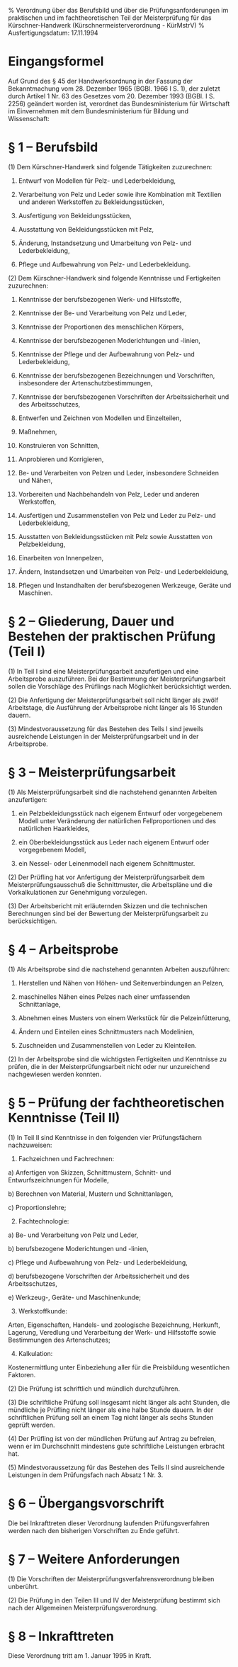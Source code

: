 % Verordnung über das Berufsbild und über die Prüfungsanforderungen im praktischen und im fachtheoretischen Teil der Meisterprüfung für das Kürschner-Handwerk  (Kürschnermeisterverordnung - KürMstrV)
% Ausfertigungsdatum: 17.11.1994
 
# Eingangsformel

Auf Grund des § 45 der Handwerksordnung in der Fassung der Bekanntmachung vom 28. Dezember 1965 (BGBl. 1966 I S. 1), der zuletzt durch Artikel 1 Nr. 63 des Gesetzes vom 20. Dezember 1993 (BGBl. I S. 2256) geändert worden ist, verordnet das Bundesministerium für Wirtschaft im Einvernehmen mit dem Bundesministerium für Bildung und Wissenschaft:

# § 1 – Berufsbild

(1) Dem Kürschner-Handwerk sind folgende Tätigkeiten zuzurechnen:

1. Entwurf von Modellen für Pelz- und Lederbekleidung,

2. Verarbeitung von Pelz und Leder sowie ihre Kombination mit Textilien und anderen Werkstoffen zu Bekleidungsstücken,

3. Ausfertigung von Bekleidungsstücken,

4. Ausstattung von Bekleidungsstücken mit Pelz,

5. Änderung, Instandsetzung und Umarbeitung von Pelz- und Lederbekleidung,

6. Pflege und Aufbewahrung von Pelz- und Lederbekleidung.

(2) Dem Kürschner-Handwerk sind folgende Kenntnisse und Fertigkeiten zuzurechnen:

1. Kenntnisse der berufsbezogenen Werk- und Hilfsstoffe,

2. Kenntnisse der Be- und Verarbeitung von Pelz und Leder,

3. Kenntnisse der Proportionen des menschlichen Körpers,

4. Kenntnisse der berufsbezogenen Moderichtungen und -linien,

5. Kenntnisse der Pflege und der Aufbewahrung von Pelz- und Lederbekleidung,

6. Kenntnisse der berufsbezogenen Bezeichnungen und Vorschriften, insbesondere der Artenschutzbestimmungen,

7. Kenntnisse der berufsbezogenen Vorschriften der Arbeitssicherheit und des Arbeitsschutzes,

8. Entwerfen und Zeichnen von Modellen und Einzelteilen,

9. Maßnehmen,

10. Konstruieren von Schnitten,

11. Anprobieren und Korrigieren,

12. Be- und Verarbeiten von Pelzen und Leder, insbesondere Schneiden und Nähen,

13. Vorbereiten und Nachbehandeln von Pelz, Leder und anderen Werkstoffen,

14. Ausfertigen und Zusammenstellen von Pelz und Leder zu Pelz- und Lederbekleidung,

15. Ausstatten von Bekleidungsstücken mit Pelz sowie Ausstatten von Pelzbekleidung,

16. Einarbeiten von Innenpelzen,

17. Ändern, Instandsetzen und Umarbeiten von Pelz- und Lederbekleidung,

18. Pflegen und Instandhalten der berufsbezogenen Werkzeuge, Geräte und Maschinen.

# § 2 – Gliederung, Dauer und Bestehen der praktischen Prüfung (Teil I)

(1) In Teil I sind eine Meisterprüfungsarbeit anzufertigen und eine Arbeitsprobe auszuführen. Bei der Bestimmung der Meisterprüfungsarbeit sollen die Vorschläge des Prüflings nach Möglichkeit berücksichtigt werden.

(2) Die Anfertigung der Meisterprüfungsarbeit soll nicht länger als zwölf Arbeitstage, die Ausführung der Arbeitsprobe nicht länger als 16 Stunden dauern.

(3) Mindestvoraussetzung für das Bestehen des Teils I sind jeweils ausreichende Leistungen in der Meisterprüfungsarbeit und in der Arbeitsprobe.

# § 3 – Meisterprüfungsarbeit

(1) Als Meisterprüfungsarbeit sind die nachstehend genannten Arbeiten anzufertigen:

1. ein Pelzbekleidungsstück nach eigenem Entwurf oder vorgegebenem Modell unter Veränderung der natürlichen Fellproportionen und des natürlichen Haarkleides,

2. ein Oberbekleidungsstück aus Leder nach eigenem Entwurf oder vorgegebenem Modell,

3. ein Nessel- oder Leinenmodell nach eigenem Schnittmuster.

(2) Der Prüfling hat vor Anfertigung der Meisterprüfungsarbeit dem Meisterprüfungsausschuß die Schnittmuster, die Arbeitspläne und die Vorkalkulationen zur Genehmigung vorzulegen.

(3) Der Arbeitsbericht mit erläuternden Skizzen und die technischen Berechnungen sind bei der Bewertung der Meisterprüfungsarbeit zu berücksichtigen.

# § 4 – Arbeitsprobe

(1) Als Arbeitsprobe sind die nachstehend genannten Arbeiten auszuführen:

1. Herstellen und Nähen von Höhen- und Seitenverbindungen an Pelzen,

2. maschinelles Nähen eines Pelzes nach einer umfassenden Schnittanlage,

3. Abnehmen eines Musters von einem Werkstück für die Pelzeinfütterung,

4. Ändern und Einteilen eines Schnittmusters nach Modelinien,

5. Zuschneiden und Zusammenstellen von Leder zu Kleinteilen.

(2) In der Arbeitsprobe sind die wichtigsten Fertigkeiten und Kenntnisse zu prüfen, die in der Meisterprüfungsarbeit nicht oder nur unzureichend nachgewiesen werden konnten.

# § 5 – Prüfung der fachtheoretischen Kenntnisse (Teil II)

(1) In Teil II sind Kenntnisse in den folgenden vier Prüfungsfächern nachzuweisen:

1. Fachzeichnen und Fachrechnen:

a) Anfertigen von Skizzen, Schnittmustern, Schnitt- und Entwurfszeichnungen für Modelle,

b) Berechnen von Material, Mustern und Schnittanlagen,

c) Proportionslehre;

2. Fachtechnologie:

a) Be- und Verarbeitung von Pelz und Leder,

b) berufsbezogene Moderichtungen und -linien,

c) Pflege und Aufbewahrung von Pelz- und Lederbekleidung,

d) berufsbezogene Vorschriften der Arbeitssicherheit und des Arbeitsschutzes,

e) Werkzeug-, Geräte- und Maschinenkunde;

3. Werkstoffkunde:

Arten, Eigenschaften, Handels- und zoologische Bezeichnung, Herkunft, Lagerung, Veredlung und Verarbeitung der Werk- und Hilfsstoffe sowie Bestimmungen des Artenschutzes;

4. Kalkulation:

Kostenermittlung unter Einbeziehung aller für die Preisbildung wesentlichen Faktoren.

(2) Die Prüfung ist schriftlich und mündlich durchzuführen.

(3) Die schriftliche Prüfung soll insgesamt nicht länger als acht Stunden, die mündliche je Prüfling nicht länger als eine halbe Stunde dauern. In der schriftlichen Prüfung soll an einem Tag nicht länger als sechs Stunden geprüft werden.

(4) Der Prüfling ist von der mündlichen Prüfung auf Antrag zu befreien, wenn er im Durchschnitt mindestens gute schriftliche Leistungen erbracht hat.

(5) Mindestvoraussetzung für das Bestehen des Teils II sind ausreichende Leistungen in dem Prüfungsfach nach Absatz 1 Nr. 3.

# § 6 – Übergangsvorschrift

Die bei Inkrafttreten dieser Verordnung laufenden Prüfungsverfahren werden nach den bisherigen Vorschriften zu Ende geführt.

# § 7 – Weitere Anforderungen

(1) Die Vorschriften der Meisterprüfungsverfahrensverordnung bleiben unberührt.

(2) Die Prüfung in den Teilen III und IV der Meisterprüfung bestimmt sich nach der Allgemeinen Meisterprüfungsverordnung.

# § 8 – Inkrafttreten

Diese Verordnung tritt am 1. Januar 1995 in Kraft.
